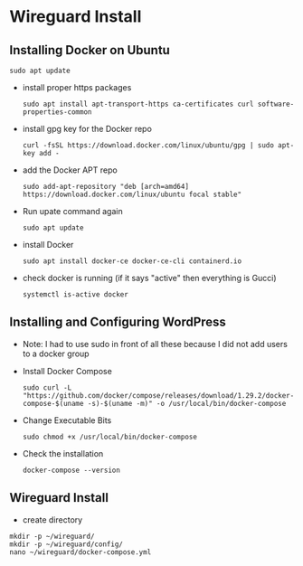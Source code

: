 # Wireguard Install
## Installing Docker on Ubuntu

```
sudo apt update
```

* install proper https packages

  ```
  sudo apt install apt-transport-https ca-certificates curl software-properties-common
  ```

* install gpg key for the Docker repo

  ```
  curl -fsSL https://download.docker.com/linux/ubuntu/gpg | sudo apt-key add -
  ```

* add the Docker APT repo 

  ```
  sudo add-apt-repository "deb [arch=amd64] https://download.docker.com/linux/ubuntu focal stable"
  ```

* Run upate command again

  ```
  sudo apt update
  ```

* install Docker

  ```
  sudo apt install docker-ce docker-ce-cli containerd.io
  ```
* check docker is running (if it says "active" then everything is Gucci)

  ```
  systemctl is-active docker
  ```

## Installing and Configuring WordPress
* Note: I had to use sudo in front of all these because I did not add users to a docker group

* Install Docker Compose

  ```
  sudo curl -L "https://github.com/docker/compose/releases/download/1.29.2/docker-compose-$(uname -s)-$(uname -m)" -o /usr/local/bin/docker-compose
  ```

* Change Executable Bits

  ```
  sudo chmod +x /usr/local/bin/docker-compose
  ```

* Check the installation

  ```
  docker-compose --version
  ```

## Wireguard Install
* create directory
``` 
mkdir -p ~/wireguard/
mkdir -p ~/wireguard/config/
nano ~/wireguard/docker-compose.yml
```
